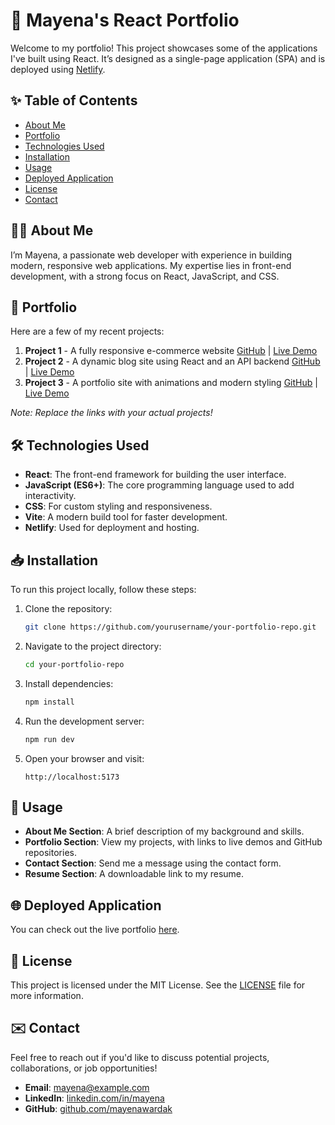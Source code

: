 # 🚀 Mayena's React Portfolio

Welcome to my portfolio! This project showcases some of the applications I've built using React. It’s designed as a single-page application (SPA) and is deployed using [Netlify](https://www.netlify.com/).

## ✨ Table of Contents
- [About Me](#about-me)
- [Portfolio](#portfolio)
- [Technologies Used](#technologies-used)
- [Installation](#installation)
- [Usage](#usage)
- [Deployed Application](#deployed-application)
- [License](#license)
- [Contact](#contact)

## 🧑‍💻 About Me
I’m Mayena, a passionate web developer with experience in building modern, responsive web applications. My expertise lies in front-end development, with a strong focus on React, JavaScript, and CSS.

## 📁 Portfolio
Here are a few of my recent projects:
1. **Project 1** - A fully responsive e-commerce website [GitHub](#) | [Live Demo](#)
2. **Project 2** - A dynamic blog site using React and an API backend [GitHub](#) | [Live Demo](#)
3. **Project 3** - A portfolio site with animations and modern styling [GitHub](#) | [Live Demo](#)

*Note: Replace the links with your actual projects!*

## 🛠 Technologies Used
- **React**: The front-end framework for building the user interface.
- **JavaScript (ES6+)**: The core programming language used to add interactivity.
- **CSS**: For custom styling and responsiveness.
- **Vite**: A modern build tool for faster development.
- **Netlify**: Used for deployment and hosting.

## 📥 Installation
To run this project locally, follow these steps:

1. Clone the repository:
   ```bash
   git clone https://github.com/yourusername/your-portfolio-repo.git
   ```

2. Navigate to the project directory:
   ```bash
   cd your-portfolio-repo
   ```

3. Install dependencies:
   ```bash
   npm install
   ```

4. Run the development server:
   ```bash
   npm run dev
   ```

5. Open your browser and visit:
   ```
   http://localhost:5173
   ```

## 📖 Usage
- **About Me Section**: A brief description of my background and skills.
- **Portfolio Section**: View my projects, with links to live demos and GitHub repositories.
- **Contact Section**: Send me a message using the contact form.
- **Resume Section**: A downloadable link to my resume.

## 🌐 Deployed Application
You can check out the live portfolio [here](https://your-netlify-url.com).

## 📄 License
This project is licensed under the MIT License. See the [LICENSE](LICENSE) file for more information.

## ✉️ Contact
Feel free to reach out if you'd like to discuss potential projects, collaborations, or job opportunities!

- **Email**: mayena@example.com
- **LinkedIn**: [linkedin.com/in/mayena](https://linkedin.com/in/mayena)
- **GitHub**: [github.com/mayenawardak](https://github.com/mayenawardak)